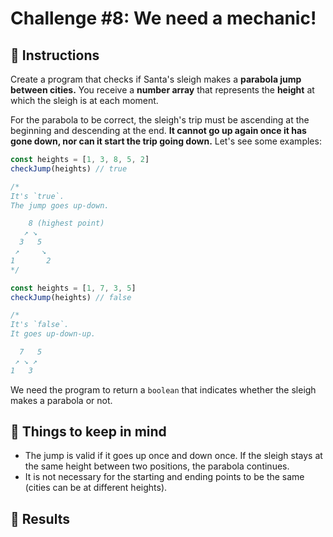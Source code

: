 # Challenge #8: We need a mechanic!

## 📖 Instructions

Create a program that checks if Santa's sleigh makes a **parabola jump between cities.** You receive a **number array** that represents the **height** at which the sleigh is at each moment.

For the parabola to be correct, the sleigh's trip must be ascending at the beginning and descending at the end. **It cannot go up again once it has gone down, nor can it start the trip going down.** Let's see some examples:

```js
const heights = [1, 3, 8, 5, 2]
checkJump(heights) // true

/*
It's `true`.
The jump goes up-down.

    8 (highest point)
   ↗ ↘
  3   5
 ↗     ↘
1       2
*/

const heights = [1, 7, 3, 5]
checkJump(heights) // false

/*
It's `false`.
It goes up-down-up.

  7   5 
 ↗ ↘ ↗
1   3
```

We need the program to return a `boolean` that indicates whether the sleigh makes a parabola or not.

## 📝 Things to keep in mind
- The jump is valid if it goes up once and down once. If the sleigh stays at the same height between two positions, the parabola continues.
- It is not necessary for the starting and ending points to be the same (cities can be at different heights).

## 📜 Results


